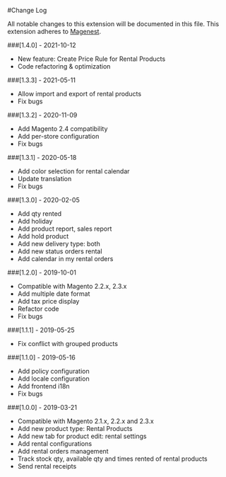 #Change Log

All notable changes to this extension will be documented in this file.
This extension adheres to [Magenest](https://magenest.com/).

###[1.4.0] - 2021-10-12
* New feature: Create Price Rule for Rental Products 
* Code refactoring & optimization

###[1.3.3] - 2021-05-11
* Allow import and export of rental products
* Fix bugs

###[1.3.2] - 2020-11-09
* Add Magento 2.4 compatibility
* Add per-store configuration
* Fix bugs

###[1.3.1] - 2020-05-18
* Add color selection for rental calendar
* Update translation
* Fix bugs

###[1.3.0] - 2020-02-05
* Add qty rented
* Add holiday
* Add product report, sales report
* Add hold product
* Add new delivery type: both
* Add new status orders rental
* Add calendar in my rental orders

###[1.2.0] - 2019-10-01
* Compatible with Magento 2.2.x, 2.3.x
* Add multiple date format
* Add tax price display
* Refactor code
* Fix bugs

###[1.1.1] - 2019-05-25
* Fix conflict with grouped products

###[1.1.0] - 2019-05-16
* Add policy configuration
* Add locale configuration
* Add frontend i18n
* Fix bugs 

###[1.0.0] - 2019-03-21
* Compatible with Magento 2.1.x, 2.2.x and 2.3.x
* Add new product type: Rental Products
* Add new tab for product edit: rental settings
* Add rental configurations
* Add rental orders management
* Track stock qty, available qty and times rented of rental products
* Send rental receipts
